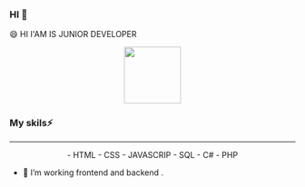### HI  👋

😄 HI I'AM IS JUNIOR DEVELOPER

<div id="header" align="center">
  <img src="https://media.giphy.com/media/HwBlFQZFcAoUcPHZdX/giphy.gif" width="100"/>
</div>

### My skils⚡
<hr>
<div align="center">
- HTML
- CSS
- JAVASCRIP
- SQL
- C#
- PHP
</div>

- :telescope: I’m working  frontend and backend .


<!--
**srisuda1997/srisuda1997** is a ✨ _special_ ✨ repository because its `README.md` (this file) appears on your GitHub profile.

Here are some ideas to get you started:

- 🔭 I’m currently working on ...
- 🌱 I’m currently learning ...
- 👯 I’m looking to collaborate on ...
- 🤔 I’m looking for help with ...
- 💬 Ask me about ...
- 📫 How to reach me: ...
- 😄 Pronouns: ...
- ⚡ Fun fact: ...
-->
